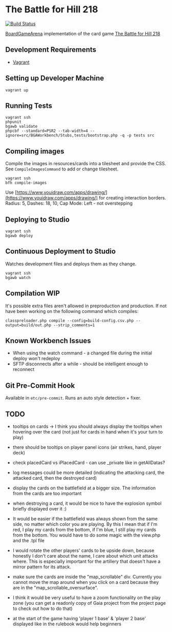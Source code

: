 # The Battle for Hill 218

[![Build Status](https://travis-ci.org/danielholmes/battle-for-hill-218.svg?branch=master)](https://travis-ci.org/danielholmes/battle-for-hill-218)

[BoardGameArena](https://boardgamearena.com/) implementation of the card game 
[The Battle for Hill 218](https://boardgamegeek.com/boardgame/32484/battle-hill-218)


## Development Requirements

 - [Vagrant](https://www.vagrantup.com/)


## Setting up Developer Machine

```
vagrant up
```


## Running Tests

```
vagrant ssh
phpunit
bgawb validate
phpcbf --standard=PSR2 --tab-width=4 --ignore=src/BGAWorkbench/Stubs,tests/bootstrap.php -q -p tests src
```


## Compiling images

Compile the images in resources/cards into a tilesheet and provide the CSS. See `CompileImagesCommand` to add or change 
tilesheet.

```
vagrant ssh
bfh compile-images
```

Use [https://www.youidraw.com/apps/drawing/](https://www.youidraw.com/apps/drawing/) for creating interaction borders.
Radius: 5, Dashes: 18, 10, Cap Mode: Left - not overstepping


## Deploying to Studio

```
vagrant ssh
bgawb deploy
```


## Continuous Deployment to Studio

Watches development files and deploys them as they change.

```
vagrant ssh
bgawb watch
```


## Compilation WIP

It's possible extra files aren't allowed in preproduction and production. If not have been working on the 
following command which compiles:

`classpreloader.php compile --config=build-config.csv.php --output=build/out.php --strip_comments=1`


## Known Workbench Issues

 - When using the watch command - a changed file during the initial deploy won't redeploy
 - SFTP disconnects after a while - should be intelligent enough to reconnect


## Git Pre-Commit Hook

Available in `etc/pre-commit`. Runs an auto style detection + fixer.


## TODO

 - tooltips on cards -> I think you should always display the tooltips when hovering over the card (not just for cards 
   in hand when it's your turn to play)
 
 - there should be tooltips on player panel icons (air strikes, hand, player deck)
  
 - check placedCard vs iPlacedCard - can use _private like in getAllDatas?

 - log messages could be more detailed (indicating the attacking card, the attacked card, then the destroyed card)
 
 - display the cards on the battlefield at a bigger size. The information from the cards are too important

 - when destroying a card, it would be nice to have the explosion symbol briefly displayed over it :)
  
 - It would be easier if the battlefield was always shown from the same side, no matter which color you are playing. By 
   this I mean that if I'm red, I play my cards from the bottom, if I'm blue, I still play my cards from the bottom. You 
   would have to do some magic with the view.php and the .tpl file

 - I would rotate the other players' cards to be upside down, because honestly I don't care about the name, I care about 
   which unit attacks where. This is especially important for the artillery that doesn't have a mirror pattern for its 
   attack.

 - make sure the cards are inside the "map_scrollable" div. Currently you cannot move the map around when you click on a 
   card because they are in the "map_scrollable_oversurface".

 - I think it would be very useful to have a zoom functionality on the play zone (you can get a readonly copy of Gaia 
   project from the project page to check out how to do that)
 
 - at the start of the game having 'player 1 base' & 'player 2 base' displayed like in the rulebook would help beginners
